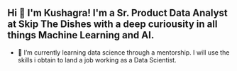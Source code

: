 ## Hi 👋 I'm Kushagra! I'm a Sr. Product Data Analyst at Skip The Dishes with a deep curiousity in all things Machine Learning and AI. 
- 🌱 I’m currently learning data science through a mentorship. I will use the skills i obtain to land a job working as a Data Scientist. 

<!---
Kluthra15/Kluthra15 is a ✨ special ✨ repository because its `README.md` (this file) appears on your GitHub profile.
You can click the Preview link to take a look at your changes.
--->
